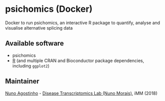 # psichomics (Docker)
Docker to run psichomics, an interactive R package to quantify, analyse and visualise alternative splicing data

## Available software
- psichomics
- [R](https://r-project.org) (and multiple CRAN and Bioconductor package dependencies, including `ggplot2`)

## Maintainer
[Nuno Agostinho](mailto:nunodanielagostinho@gmail.com) - [Disease Transcriptomics Lab (Nuno Morais)](http://imm.medicina.ulisboa.pt/group/distrans/), iMM (2018)